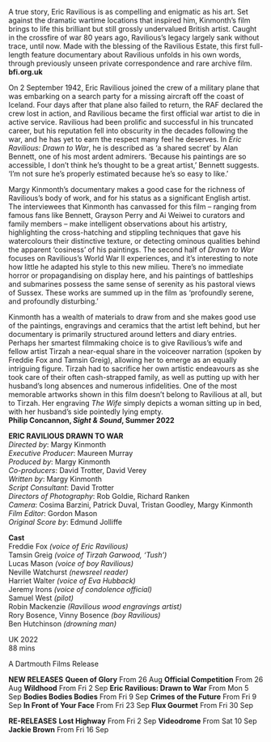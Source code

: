 A true story, Eric Ravilious is as compelling and enigmatic as his art. Set against the dramatic wartime locations that inspired him, Kinmonth’s film brings to life this brilliant but still grossly undervalued British artist. Caught in the crossfire of war 80 years ago, Ravilious’s legacy largely sank without trace, until now. Made with the blessing of the Ravilious Estate, this first full-length feature documentary about Ravilious unfolds in his own words, through previously unseen private correspondence and rare archive film.  
**bfi.org.uk**  

On 2 September 1942, Eric Ravilious joined the crew of a military plane that was embarking on a search party for a missing aircraft off the coast of Iceland. Four days after that plane also failed to return, the RAF declared the crew lost in action, and Ravilious became the first official war artist to die in active service. Ravilious had been prolific and successful in his truncated career, but his reputation fell into obscurity in the decades following the war, and he has yet to earn the respect many feel he deserves. In _Eric Ravilious: Drawn to War_, he is described as ‘a shared secret’ by Alan Bennett, one of his most ardent admirers. ‘Because his paintings are so accessible, I don’t think he’s thought to be a great artist,’ Bennett suggests. ‘I’m not sure he’s properly estimated because he’s so easy to like.’

Margy Kinmonth’s documentary makes a good case for the richness of Ravilious’s body of work, and for his status as a significant English artist. The interviewees that Kinmonth has canvassed for this film – ranging from famous fans like Bennett, Grayson Perry and Ai Weiwei to curators and family members – make intelligent observations about his artistry, highlighting the cross-hatching and stippling techniques that gave his watercolours their distinctive texture, or detecting ominous qualities behind the apparent ‘cosiness’ of his paintings. The second half of _Drawn to War_ focuses on Ravilious’s World War II experiences, and it’s interesting to note how little he adapted his style to this new milieu. There’s no immediate horror or propagandising on display here, and his paintings of battleships and submarines possess the same sense of serenity as his pastoral views of Sussex. These works are summed up in the film as ‘profoundly serene, and profoundly disturbing.’

Kinmonth has a wealth of materials to draw from and she makes good use of the paintings, engravings and ceramics that the artist left behind, but her documentary is primarily structured around letters and diary entries. Perhaps her smartest filmmaking choice is to give Ravilious’s wife and fellow artist Tirzah a near-equal share in the voiceover narration (spoken by Freddie Fox and Tamsin Greig), allowing her to emerge as an equally intriguing figure. Tirzah had to sacrifice her own artistic endeavours as she took care of their often cash-strapped family, as well as putting up with her husband’s long absences and numerous infidelities. One of the most memorable artworks shown in this film doesn’t belong to Ravilious at all, but to Tirzah. Her engraving _The Wife_ simply depicts a woman sitting up in bed, with her husband’s side pointedly lying empty.  
**Philip Concannon, _Sight & Sound_, Summer 2022**  

**ERIC RAVILIOUS DRAWN TO WAR**  
_Directed by_: Margy Kinmonth  
_Executive Producer_: Maureen Murray  
_Produced by_: Margy Kinmonth  
_Co-producers_: David Trotter, David Verey  
_Written by_: Margy Kinmonth  
_Script Consultant_: David Trotter  
_Directors of Photography_: Rob Goldie, Richard Ranken  
_Camera_: Cosima Barzini, Patrick Duval, Tristan Goodley,
Margy Kinmonth
_Film Editor_: Gordon Mason  
_Original Score by_: Edmund Jolliffe  

**Cast**  
Freddie Fox _(voice of Eric Ravilious)_  
Tamsin Greig _(voice of Tirzah Garwood, ‘Tush’)_  
Lucas Mason _(voice of boy Ravilious)_  
Neville Watchurst _(newsreel reader)_  
Harriet Walter _(voice of Eva Hubback)_  
Jeremy Irons _(voice of condolence official)_  
Samuel West _(pilot)_  
Robin Mackenzie _(Ravilious wood engravings artist)_  
Rory Bosence, Vinny Bosence _(boy Ravilious)_  
Ben Hutchinson _(drowning man)_

UK 2022  
88 mins  

A Dartmouth Films Release  

**NEW RELEASES**
**Queen of Glory**
From 26 Aug
**Official Competition**
From 26 Aug
**Wildhood**
From Fri 2 Sep
**Eric Ravilious: Drawn to War**
From Mon 5 Sep
**Bodies Bodies Bodies**
From Fri 9 Sep
**Crimes of the Future**
From Fri 9 Sep
**In Front of Your Face**
From Fri 23 Sep
**Flux Gourmet**
From Fri 30 Sep

**RE-RELEASES**
**Lost Highway**
From Fri 2 Sep
**Videodrome**
From Sat 10 Sep
**Jackie Brown**
From Fri 16 Sep  
<!--stackedit_data:
eyJoaXN0b3J5IjpbMTI3NzI4MjM0XX0=
-->